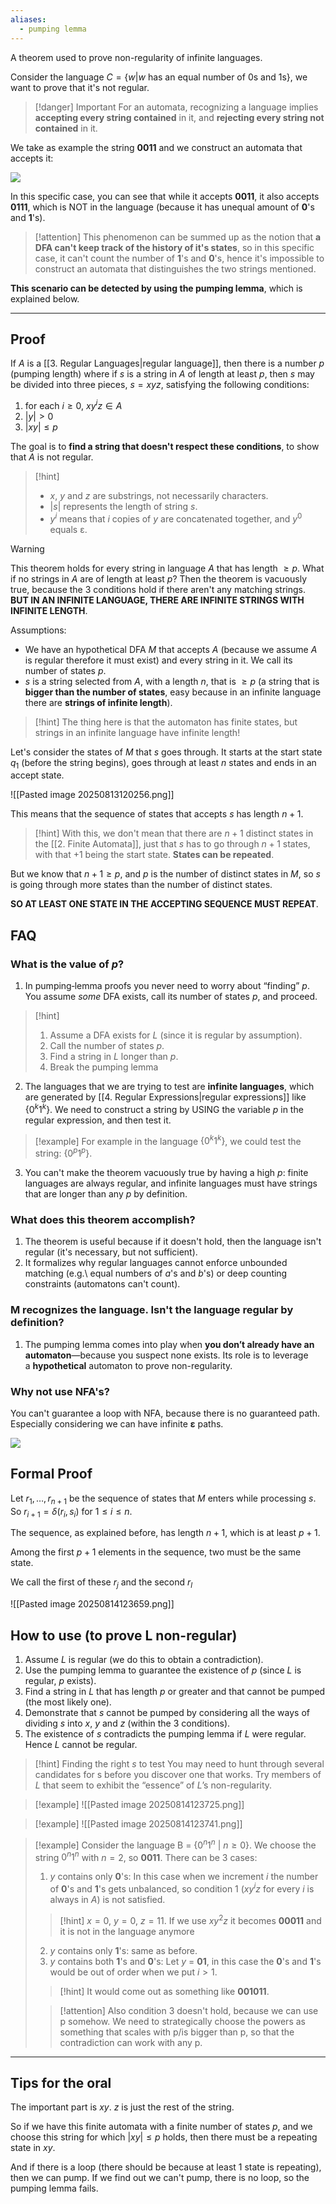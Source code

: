 ```yaml
---
aliases:
  - pumping lemma
---
```

A theorem used to prove non-regularity of infinite languages.

Consider the language $C = \{w | w\text{ has an equal number of 0s and 1s}\}$, we want to prove that it's not regular.

> [!danger] Important
> For an automata, recognizing a language implies **accepting every string contained** in it, and **rejecting every string not contained** in it.


We take as example the string **0011** and we construct an automata that accepts it:

![](Pasted%20image%2020241121151608.png)

In this specific case, you can see that while it accepts **0011**, it also accepts **0111**, which is NOT in the language (because it has unequal amount of **0**'s and **1**'s).

> [!attention]
> This phenomenon can be summed up as the notion that **a DFA can't keep track of the history of it's states**, so in this specific case, it can't count the number of **1**'s and **0**'s, hence it's impossible to construct an automata that distinguishes the two strings mentioned.


**This scenario can be detected by using the pumping lemma**, which is explained below.

---

## Proof

If $A$ is a [[3. Regular Languages|regular language]], then there is a number $p$ (pumping length) where if $s$ is a string in $A$ of length at least $p$, then $s$ may be divided into three pieces, $s = xyz$, satisfying the following conditions:

1. for each $i ≥ 0$, $xy^iz ∈ A$
2. $|y| > 0$
3. $|xy| ≤ p$

The goal is to **find a string that doesn't respect these conditions**, to show that $A$ is not regular.

> [!hint]
> - $x$, $y$ and $z$ are substrings, not necessarily characters.
> - $|s|$ represents the length of string $s$.
> - $y^i$ means that $i$ copies of $y$ are concatenated together, and $y^0$ equals ε.

> [!warning]
> This theorem holds for every string in language $A$ that has length $\geq p$. 
> What if no strings in $A$ are of length at least $p$?
> Then the theorem is vacuously true, because the 3 conditions hold if there aren't any matching strings.
> **BUT IN AN INFINITE LANGUAGE, THERE ARE INFINITE STRINGS WITH INFINITE LENGTH**.


Assumptions:
- We have an hypothetical DFA $M$ that accepts $A$ (because we assume $A$ is regular therefore it must exist) and every string in it. We call its number of states $p$.
- $s$ is a string selected from $A$, with a length $n$, that is $\geq p$ (a string that is **bigger than the number of states**, easy because in an infinite language there are **strings of infinite length**).

> [!hint]
> The thing here is that the automaton has finite states, but strings in an infinite language have infinite length!


Let's consider the states of $M$ that $s$ goes through.
It starts at the start state $q_1$ (before the string begins), goes through at least $n$ states and ends in an accept state.

![[Pasted image 20250813120256.png]]


This means that the sequence of states that accepts $s$ has length $n+1$.

> [!hint]
> With this, we don't mean that there are $n+1$ distinct states in the [[2. Finite Automata]], just that $s$ has to go through $n+1$ states, with that $+1$ being the start state. **States can be repeated**.


But we know that $n+1\geq p$, and $p$ is the number of distinct states in $M$, so $s$ is going through more states than the number of distinct states.

**SO AT LEAST ONE STATE IN THE ACCEPTING SEQUENCE MUST REPEAT**.


## FAQ

### What is the value of $p$?

1. In pumping‐lemma proofs you never need to worry about “finding” $p$. You assume _some_ DFA exists, call its number of states $p$, and proceed.

> [!hint]
> 1. Assume a DFA exists for $L$ (since it is regular by assumption).
> 2. Call the number of states $p$.
> 3. Find a string in $L$ longer than $p$.
> 4. Break the pumping lemma

2. The languages that we are trying to test are **infinite languages**, which are generated by [[4. Regular Expressions|regular expressions]] like $\{0^k1^k\}$. We need to construct a string by USING the variable $p$ in the regular expression, and then test it.

> [!example]
> For example in the language $\{0^k1^k\}$, we could test the string: $\{0^p1^p\}$.

3. You can't make the theorem vacuously true by having a high $p$: finite languages are always regular, and infinite languages must have strings that are longer than any $p$ by definition.

### What does this theorem accomplish?

1. The theorem is useful because if it doesn't hold, then the language isn't regular (it's necessary, but not sufficient).
2. It formalizes why regular languages cannot enforce unbounded matching (e.g.\ equal numbers of $a$'s and $b$'s) or deep counting constraints (automatons can't count).

### M recognizes the language. Isn't the language regular by definition?

1. The pumping lemma comes into play when **you don’t already have an automaton**—because you suspect none exists. Its role is to leverage a __hypothetical__ automaton to prove non-regularity.

### Why not use NFA's?

You can't guarantee a loop with NFA, because there is no guaranteed path. Especially considering we can have infinite **ε** paths.

![](Pasted%20image%2020241119125243.png)


## Formal Proof

Let $r_1, \dots, r_{n+1}$ be the sequence of states that $M$ enters while processing $s$.
So $r_{i+1}= δ(r_i,s_i)$ for $1 \leq i \leq n$.

The sequence, as explained before, has length $n+1$, which is at least $p+1$.

Among the first $p+1$ elements in the sequence, two must be the same state.

We call the first of these $r_j$ and the second $r_l$ 

![[Pasted image 20250814123659.png]]


## How to use (to prove L non-regular)

1. Assume $L$ is regular (we do this to obtain a contradiction).
2. Use the pumping lemma to guarantee the existence of $p$ (since $L$ is regular, $p$ exists).
3. Find a string in $L$ that has length $p$ or greater and that cannot be pumped (the most likely one).
4. Demonstrate that $s$ cannot be pumped by considering all the ways of dividing $s$ into $x$, $y$ and $z$ (within the 3 conditions).
5. The existence of $s$ contradicts the pumping lemma if $L$ were regular. Hence $L$ cannot be regular.

> [!hint] Finding the right $s$ to test
> You may need to hunt through several candidates for s before you discover one that works. Try members of $L$ that seem to exhibit the “essence” of $L$’s non-regularity.

> [!example]
> ![[Pasted image 20250814123725.png]]

> [!example]
> ![[Pasted image 20250814123741.png]]

> [!example]
> Consider the language B = {$0^n1^n$ | $n ≥ 0$}.
> We choose the string $0^n1^n$ with $n=2$, so **0011**.
> There can be 3 cases:
> 1. $y$ contains only **0**'s:
> In this case when we increment $i$ the number of **0**'s and **1**'s gets unbalanced, so condition 1 ($xy^iz$ for every $i$ is always in $A$) is not satisfied. 
> > [!hint]
> $x=0$, $y=0$, $z=11$. 
> > If we use $xy^2z$ it becomes **00011** and it is not in the language anymore
> 2. $y$ contains only **1**'s:
> same as before.
> 3. $y$ contains both **1**'s and **0**'s:
> Let $y$ = **01**, in this case the **0**'s and **1**'s would be out of order when we put $i>1$.
> > [!hint]
> It would come out as something like **001011**.
> 
> > [!attention]
> > Also condition 3 doesn't hold, because we can use p somehow.
> > We need to strategically choose the powers as something that scales with p/is bigger than p, so that the contradiction can work with any p.

---

## Tips for the oral

The important part is $xy$. $z$ is just the rest of the string.

So if we have this finite automata with a finite number of states $p$, and we choose this string for which $|xy|\leq p$ holds, then there must be a repeating state in $xy$.

And if there is a loop (there should be because at least 1 state is repeating), then we can pump.
If we find out we can't pump, there is no loop, so the pumping lemma fails.
